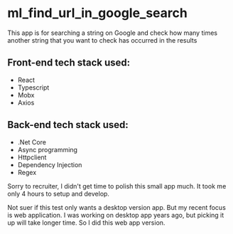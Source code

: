# ml_find_url_in_google_search
This app is for searching a string on Google and check how many times another string that you want to check has occurred in the results
## Front-end tech stack used:
 - React
 - Typescript
 - Mobx
 - Axios
 ## Back-end tech stack used:
 - .Net Core
 - Async programming
 - Httpclient
 - Dependency Injection
 - Regex

Sorry to recruiter, I didn't get time to polish this small app much. It took me only 4 hours to setup and develop. 

Not suer if this test only wants a desktop version app. But my recent focus is web application.
I was working on desktop app years ago, but picking it up will take longer time. So I did this web app version.
